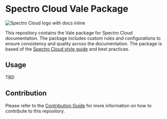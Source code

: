 <!-- vale off -->

# Spectro Cloud Vale Package

![Spectro Cloud logo with docs inline](/static/img/spectrocloud-logo-light.svg)

This repository contains the Vale package for Spectro Cloud documentation. The package includes custom rules and configurations to ensure consistency and quality across the documentation. The package is based of the [Spectro Cloud style guide](https://spectrocloud.atlassian.net/wiki/spaces/DE/pages/1765933057/Spectro+Cloud+Internal+Style+Guide) and best practices.

## Usage

TBD

## Contribution

Please refer to the [Contribution Guide](docs/CONTRIBUTION.md) for more information on how to contribute to this repository.
